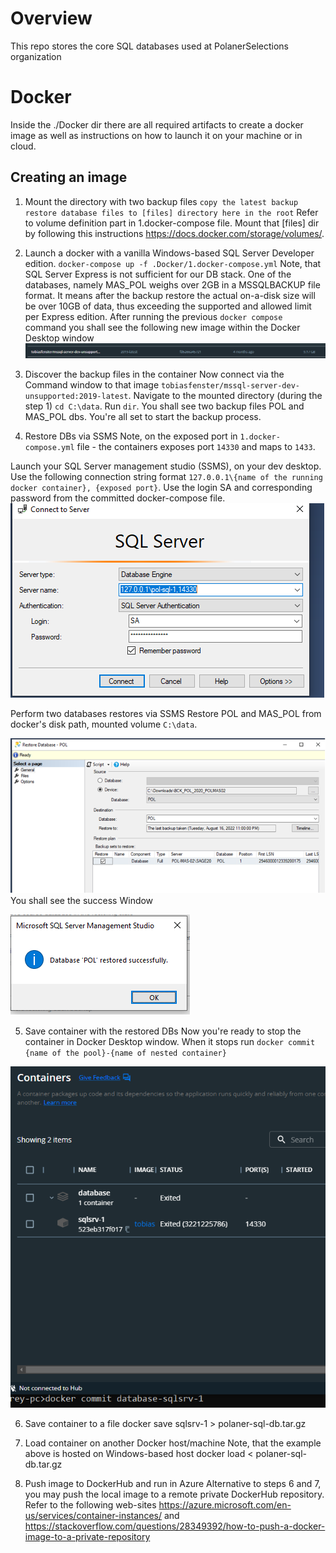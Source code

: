 # Overview
This repo stores the core SQL databases used at PolanerSelections organization 

# Docker
Inside the ./Docker dir there are all required artifacts to create a docker image as well as instructions on how to
launch it on your machine or in cloud.

## Creating an image
1. Mount the directory with two backup files 
`copy the latest backup restore database files to [files] directory here in the root` Refer to volume definition part in
1.docker-compose file. Mount that [files] dir by following this instructions https://docs.docker.com/storage/volumes/.


2. Launch a docker with a vanilla Windows-based SQL Server Developer edition. 
`docker-compose up -f .Docker/1.docker-compose.yml`
Note, that SQL Server Express is not sufficient for our DB stack. 
One of the databases, namely MAS_POL weighs over 2GB in a MSSQLBACKUP file format. It means
after the backup restore the actual on-a-disk size will be over 10GB of data, thus exceeding the supported and allowed 
limit per Express edition.
After running the previous `docker compose` command you shall see the following new image within the Docker Desktop window 
![img.png](images/img.png)


3. Discover the backup files in the container
Now connect via the Command window to that image `tobiasfenster/mssql-server-dev-unsupported:2019-latest`.
Navigate to the mounted directory (during the step 1) `cd C:\data`. Run `dir`. You shall see two backup files POL and MAS_POL dbs.
You're all set to start the backup process. 


4. Restore DBs via SSMS
Note, on the exposed port in `1.docker-compose.yml` file - the containers exposes port `14330` and maps to `1433`.

Launch your SQL Server management studio (SSMS), on your dev desktop.
Use the following connection string format `127.0.0.1\{name of the running docker container}, {exposed port}`.
Use the login SA and corresponding password from the committed docker-compose file.
![img_1.png](images/img_1.png)

Perform two databases restores via SSMS
Restore POL and MAS_POL from docker's disk path, mounted volume `C:\data`.

![img_2.png](images/img_2.png)
You shall see the success Window

![img_3.png](images/img_3.png)


5. Save container with the restored DBs
Now you're ready to stop the container in Docker Desktop window. When it stops
run `docker commit {name of the pool}-{name of nested container}`

![img_4.png](images/img_4.png)

6. Save container to a file
docker save sqlsrv-1 > polaner-sql-db.tar.gz


7. Load container on another Docker host/machine
Note, that the example above is hosted on Windows-based host
docker load < polaner-sql-db.tar.gz


8. Push image to DockerHub and run in Azure
Alternative to steps 6 and 7, you may push the local image to a remote private DockerHub repository.
Refer to the following web-sites https://azure.microsoft.com/en-us/services/container-instances/ and 
https://stackoverflow.com/questions/28349392/how-to-push-a-docker-image-to-a-private-repository

